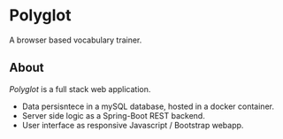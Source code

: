 # Polyglot

A browser based vocabulary trainer.

## About

*Polyglot* is a full stack web application.

 * Data persisntece in a mySQL database, hosted in a docker container.
 * Server side logic as a Spring-Boot REST backend.
 * User interface as responsive Javascript / Bootstrap webapp.
